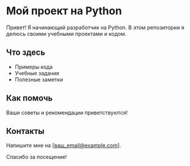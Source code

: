 # Мой проект на Python

Привет! Я начинающий разработчик на Python. В этом репозитории я делюсь своими учебными проектами и кодом.

## Что здесь

- Примеры кода
- Учебные задания
- Полезные заметки

## Как помочь

Ваши советы и рекомендации приветствуются!

## Контакты

Напишите мне на [ваш_email@example.com].

Спасибо за посещение!

